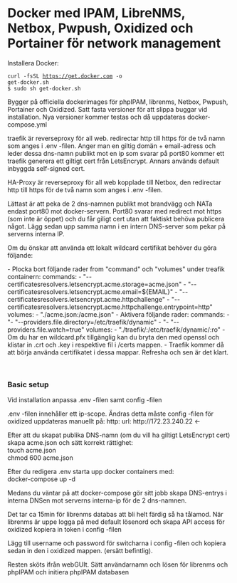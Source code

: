 <h1>Docker med IPAM, LibreNMS, Netbox, Pwpush, Oxidized och Portainer för network management</h1>

<p>Installera Docker:</p>

<code>curl -fsSL https://get.docker.com -o get-docker.sh</code><br>
<code>$ sudo sh get-docker.sh</code>

<p> Bygger på officiella dockerimages för phpIPAM, librenms, Netbox, Pwpush, Portainer och Oxidized. 
Satt fasta versioner för att slippa buggar vid installation. Nya versioner kommer testas och då uppdateras docker-compose.yml
</p>

<p> traefik är reverseproxy för all web. redirectar http till https för de två namn som anges i .env -filen.
Anger man en giltig domän + email-adress och leder dessa dns-namn publikt mot en ip som svarar på port80 kommer ett traefik
generera ett giltigt cert från LetsEncrypt. Annars används default inbyggda self-signed cert.
</p>

<p> HA-Proxy är reverseproxy för all web kopplade till Netbox, den redirectar http till https för de två namn som anges i .env -filen.
</p>

<p> Lättast är att peka de 2 dns-namnen publikt mot brandvägg och NATa endast port80 mot docker-servern.
Port80 svarar med redirect mot https (som inte är öppet) och du får giligt cert utan att faktiskt behöva publicera något.
Lägg sedan upp samma namn i en intern DNS-server som pekar på serverns interna IP.
</p>

<p>Om du önskar att använda ett lokalt wildcard certifikat behöver du göra följande: </p>

<p>- Plocka bort följande rader from "command" och "volumes" under treafik containern:
       commands:
      - "--certificatesresolvers.letsencrypt.acme.storage=acme.json" 
      - "--certificatesresolvers.letsencrypt.acme.email=${EMAIL}" 
      - "--certificatesresolvers.letsencrypt.acme.httpchallenge" 
      - "--certificatesresolvers.letsencrypt.acme.httpchallenge.entrypoint=http" 
       volumes:
      - "./acme.json:/acme.json"
- Aktivera följande rader:
       commands:
      - "- "--providers.file.directory=/etc/traefik/dynamic"
      - "- "--providers.file.watch=true"
       volumes:
      - "./traefik/:/etc/traefik/dynamic/:ro" 
- Om du har en wildcard.pfx tillgänglig kan du bryta den med openssl och klistar in .crt och .key i respektive fil i /certs mappen.
- Traefik kommer då att börja använda certifikatet i dessa mappar. Refresha och sen är det klart.
</p>

<br>
<h3> Basic setup </h3>
<p> Vid installation anpassa .env -filen samt config -filen </p>
<p>.env -filen innehåller ett ip-scope. Ändras detta måste config -filen för oxidized uppdateras manuellt på:
http:
url: http://172.23.240.22  <-
</p>
<p> Efter att du skapat publika DNS-namn (om du vill ha giltigt LetsEncrypt cert) skapa acme.json och sätt korrekt rättighet:
<br> touch acme.json
<br> chmod 600 acme.json
<p> Efter du redigera .env starta upp docker containers med: <BR>
docker-compose up -d
<p> Medans du väntar på att docker-compose gör sitt jobb skapa DNS-entrys i interna DNSen mot serverns interna-ip för de 2 dns-namnen.</p>
<p> Det tar ca 15min för librenms databas att bli helt färdig så ha tålamod. 
När librenms är uppe logga på med default lösenord och skapa API access för oxidized kopiera in token i config -filen 
</p>
<p> Lägg till username och password för switcharna i config -filen och kopiera sedan in den i oxidized mappen. (ersätt befintlig).
</p>
<p> Resten sköts ifrån webGUIt. Sätt användarnamn och lösen för librenms och phpIPAM och initiera phpIPAM databasen
</p>
